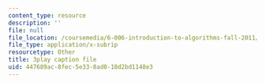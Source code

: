 ```yaml
---
content_type: resource
description: ''
file: null
file_location: /coursemedia/6-006-introduction-to-algorithms-fall-2011/447689ac8fec5e338ad018d2bd1148e3_rvdJDijO2Ro.vtt
file_type: application/x-subrip
resourcetype: Other
title: 3play caption file
uid: 447689ac-8fec-5e33-8ad0-18d2bd1148e3
---
```

